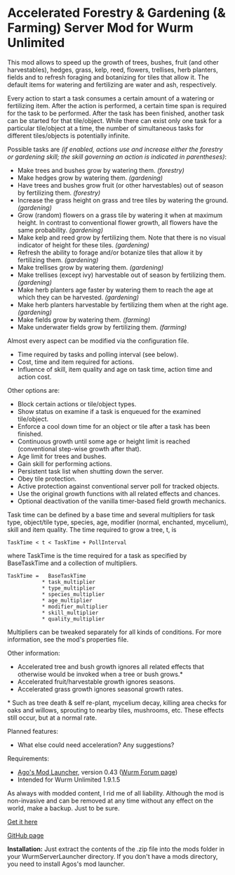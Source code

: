# Accelerated Forestry & Gardening (& Farming) Server Mod for Wurm Unlimited

This mod allows to speed up the growth of trees, bushes, fruit (and
other harvestables), hedges, grass, kelp, reed, flowers, trellises, herb
planters, fields and to refresh foraging and botanizing for tiles that
allow it. The default items for watering and fertilizing are water and
ash, respectively.

Every action to start a task consumes a certain amount of a watering or
fertilizing item. After the action is performed, a certain time span is
required for the task to be performed. After the task has been finished,
another task can be started for that tile/object. While there can exist
only one task for a particular tile/object at a time, the number of
simultaneous tasks for different tiles/objects is potentially infinite.

Possible tasks are *(if enabled, actions use and increase either the
forestry or gardening skill; the skill governing an action is indicated
in parentheses)*:

* Make trees and bushes grow by watering them. *(forestry)*
* Make hedges grow by watering them. *(gardening)*
* Have trees and bushes grow fruit (or other harvestables) out of season
by fertilizing them. *(forestry)*
* Increase the grass height on grass and tree tiles by watering the
ground. *(gardening)*
* Grow (random) flowers on a grass tile by watering it when at maximum
height. In contrast to conventional flower growth, all flowers have the
same probability. *(gardening)*
* Make kelp and reed grow by fertilizing them. Note that there is no
visual indicator of height for these tiles. *(gardening)*
* Refresh the ability to forage and/or botanize tiles that allow it by
fertilizing them. *(gardening)*
* Make trellises grow by watering them. *(gardening)*
* Make trellises (except ivy) harvestable out of season by fertilizing
them. *(gardening)*
* Make herb planters age faster by watering them to reach the age at
which they can be harvested. *(gardening)*
* Make herb planters harvestable by fertilizing them when at the right
age. *(gardening)*
* Make fields grow by watering them. *(farming)*
* Make underwater fields grow by fertilizing them. *(farming)*

Almost every aspect can be modified via the configuration file.

* Time required by tasks and polling interval (see below).
* Cost, time and item required for actions.
* Influence of skill, item quality and age on task time, action
time and action cost.

Other options are:

* Block certain actions or tile/object types.
* Show status on examine if a task is enqueued for the examined
tile/object.
* Enforce a cool down time for an object or tile after a task has been
finished.
* Continuous growth until some age or height limit is reached
(conventional step-wise growth after that).
* Age limit for trees and bushes.
* Gain skill for performing actions.
* Persistent task list when shutting down the server.
* Obey tile protection.
* Active protection against conventional server poll for tracked
objects.
* Use the original growth functions with all related effects and
chances.
* Optional deactivation of the vanilla timer-based field growth mechanics.

Task time can be defined by a base time and several multipliers for
task type, object/tile type, species, age, modifier (normal, enchanted,
mycelium), skill and item quality. The time required to grow a tree, t,
is

    TaskTime < t < TaskTime + PollInterval

where TaskTime is the time required for a task as specified by
BaseTaskTime and a collection of multipliers.

    TaskTime =   BaseTaskTime
               * task_multiplier
               * type_multiplier
               * species_multiplier
               * age_multiplier
               * modifier_multiplier
               * skill_multiplier
               * quality_multiplier

Multipliers can be tweaked separately for all kinds of conditions. For
more information, see the mod's properties file.

Other information:

* Accelerated tree and bush growth ignores all related effects that
otherwise would be invoked when a tree or bush grows.\*
* Accelerated fruit/harvestable growth ignores seasons.
* Accelerated grass growth ignores seasonal growth rates.

\* Such as tree death & self re-plant, mycelium decay, killing area
checks for oaks and willows, sprouting to nearby tiles, mushrooms, etc.
These effects still occur, but at a normal rate.

Planned features:

* What else could need acceleration? Any suggestions?

Requirements:

* [Ago's Mod Launcher](https://github.com/ago1024/WurmServerModLauncher), version 0.43 ([Wurm Forum page](http://forum.wurmonline.com/index.php?/topic/133085-released-server-mod-loader-priest-crops-seasons-server-packs-bag-of-holding/))
* Intended for Wurm Unlimited 1.9.1.5

As always with modded content, I rid me of all liability. Although the
mod is non-invasive and can be removed at any time without any effect on
the world, make a backup. Just to be sure.

[Get it here](https://github.com/gensekiel/modtreefarm/releases/latest)

[GitHub page](https://github.com/gensekiel/modtreefarm)

**Installation:** Just extract the contents of the .zip file into the
mods folder in your WurmServerLauncher directory. If you don't have a
mods directory, you need to install Agos's mod launcher.
